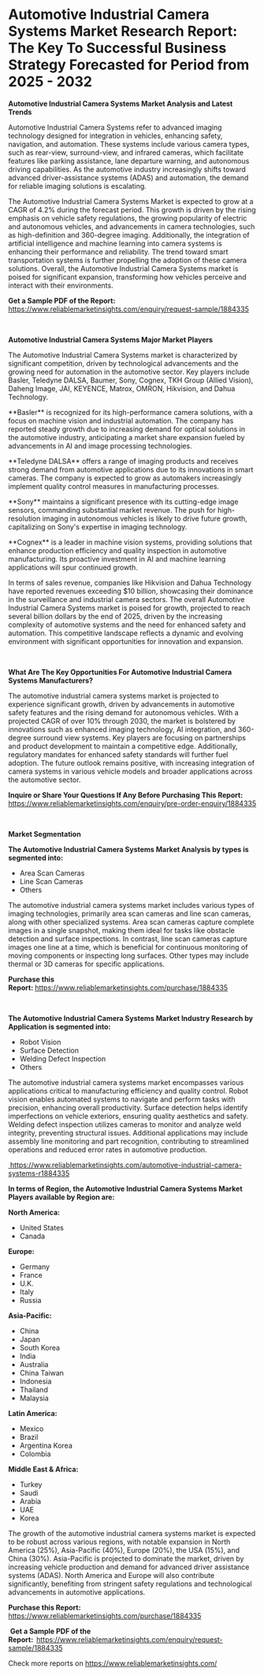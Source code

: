 <p><h1>Automotive Industrial Camera Systems Market Research Report: The Key To Successful Business Strategy Forecasted for Period from 2025 - 2032</h1></p><p><strong>Automotive Industrial Camera Systems Market Analysis and Latest Trends</strong></p>
<p><p>Automotive Industrial Camera Systems refer to advanced imaging technology designed for integration in vehicles, enhancing safety, navigation, and automation. These systems include various camera types, such as rear-view, surround-view, and infrared cameras, which facilitate features like parking assistance, lane departure warning, and autonomous driving capabilities. As the automotive industry increasingly shifts toward advanced driver-assistance systems (ADAS) and automation, the demand for reliable imaging solutions is escalating.</p><p>The Automotive Industrial Camera Systems Market is expected to grow at a CAGR of 4.2% during the forecast period. This growth is driven by the rising emphasis on vehicle safety regulations, the growing popularity of electric and autonomous vehicles, and advancements in camera technologies, such as high-definition and 360-degree imaging. Additionally, the integration of artificial intelligence and machine learning into camera systems is enhancing their performance and reliability. The trend toward smart transportation systems is further propelling the adoption of these camera solutions. Overall, the Automotive Industrial Camera Systems market is poised for significant expansion, transforming how vehicles perceive and interact with their environments.</p></p>
<p><strong>Get a Sample PDF of the Report:&nbsp;</strong> <a href="https://www.reliablemarketinsights.com/enquiry/request-sample/1884335?utm_campaign=2717&utm_medium=2&utm_source=Github&utm_content=ia&utm_term=31032025&utm_id=automotive-industrial-camera-systems">https://www.reliablemarketinsights.com/enquiry/request-sample/1884335</a></p>
<p>&nbsp;</p>
<p><strong>Automotive Industrial Camera Systems Major Market Players</strong></p>
<p><p>The Automotive Industrial Camera Systems market is characterized by significant competition, driven by technological advancements and the growing need for automation in the automotive sector. Key players include Basler, Teledyne DALSA, Baumer, Sony, Cognex, TKH Group (Allied Vision), Daheng Image, JAI, KEYENCE, Matrox, OMRON, Hikvision, and Dahua Technology.</p><p>**Basler** is recognized for its high-performance camera solutions, with a focus on machine vision and industrial automation. The company has reported steady growth due to increasing demand for optical solutions in the automotive industry, anticipating a market share expansion fueled by advancements in AI and image processing technologies.</p><p>**Teledyne DALSA** offers a range of imaging products and receives strong demand from automotive applications due to its innovations in smart cameras. The company is expected to grow as automakers increasingly implement quality control measures in manufacturing processes.</p><p>**Sony** maintains a significant presence with its cutting-edge image sensors, commanding substantial market revenue. The push for high-resolution imaging in autonomous vehicles is likely to drive future growth, capitalizing on Sony's expertise in imaging technology.</p><p>**Cognex** is a leader in machine vision systems, providing solutions that enhance production efficiency and quality inspection in automotive manufacturing. Its proactive investment in AI and machine learning applications will spur continued growth.</p><p>In terms of sales revenue, companies like Hikvision and Dahua Technology have reported revenues exceeding $10 billion, showcasing their dominance in the surveillance and industrial camera sectors. The overall Automotive Industrial Camera Systems market is poised for growth, projected to reach several billion dollars by the end of 2025, driven by the increasing complexity of automotive systems and the need for enhanced safety and automation. This competitive landscape reflects a dynamic and evolving environment with significant opportunities for innovation and expansion.</p></p>
<p>&nbsp;</p>
<p><strong>What Are The Key Opportunities For Automotive Industrial Camera Systems Manufacturers?</strong></p>
<p><p>The automotive industrial camera systems market is projected to experience significant growth, driven by advancements in automotive safety features and the rising demand for autonomous vehicles. With a projected CAGR of over 10% through 2030, the market is bolstered by innovations such as enhanced imaging technology, AI integration, and 360-degree surround view systems. Key players are focusing on partnerships and product development to maintain a competitive edge. Additionally, regulatory mandates for enhanced safety standards will further fuel adoption. The future outlook remains positive, with increasing integration of camera systems in various vehicle models and broader applications across the automotive sector.</p></p>
<p><strong>Inquire or Share Your Questions If Any Before Purchasing This Report:</strong> <a href="https://www.reliablemarketinsights.com/enquiry/pre-order-enquiry/1884335?utm_campaign=2717&utm_medium=2&utm_source=Github&utm_content=ia&utm_term=31032025&utm_id=automotive-industrial-camera-systems">https://www.reliablemarketinsights.com/enquiry/pre-order-enquiry/1884335</a></p>
<p>&nbsp;</p>
<p><strong>Market Segmentation</strong></p>
<p><strong>The Automotive Industrial Camera Systems Market Analysis by types is segmented into:</strong></p>
<p><ul><li>Area Scan Cameras</li><li>Line Scan Cameras</li><li>Others</li></ul></p>
<p><p>The automotive industrial camera systems market includes various types of imaging technologies, primarily area scan cameras and line scan cameras, along with other specialized systems. Area scan cameras capture complete images in a single snapshot, making them ideal for tasks like obstacle detection and surface inspections. In contrast, line scan cameras capture images one line at a time, which is beneficial for continuous monitoring of moving components or inspecting long surfaces. Other types may include thermal or 3D cameras for specific applications.</p></p>
<p><strong>Purchase this Report:&nbsp;</strong><a href="https://www.reliablemarketinsights.com/purchase/1884335?utm_campaign=2717&utm_medium=2&utm_source=Github&utm_content=ia&utm_term=31032025&utm_id=automotive-industrial-camera-systems">https://www.reliablemarketinsights.com/purchase/1884335</a></p>
<p>&nbsp;</p>
<p><strong>The Automotive Industrial Camera Systems Market Industry Research by Application is segmented into:</strong></p>
<p><ul><li>Robot Vision</li><li>Surface Detection</li><li>Welding Defect Inspection</li><li>Others</li></ul></p>
<p><p>The automotive industrial camera systems market encompasses various applications critical to manufacturing efficiency and quality control. Robot vision enables automated systems to navigate and perform tasks with precision, enhancing overall productivity. Surface detection helps identify imperfections on vehicle exteriors, ensuring quality aesthetics and safety. Welding defect inspection utilizes cameras to monitor and analyze weld integrity, preventing structural issues. Additional applications may include assembly line monitoring and part recognition, contributing to streamlined operations and reduced error rates in automotive production.</p></p>
<p><a href="https://www.reliablemarketinsights.com/automotive-industrial-camera-systems-r1884335?utm_campaign=2717&utm_medium=2&utm_source=Github&utm_content=ia&utm_term=31032025&utm_id=automotive-industrial-camera-systems">&nbsp;https://www.reliablemarketinsights.com/automotive-industrial-camera-systems-r1884335</a></p>
<p><strong>In terms of Region, the Automotive Industrial Camera Systems Market Players available by Region are:</strong></p>
<p>
    <p> <strong> North America: </strong>
        <ul>
            <li>United States</li>
            <li>Canada</li>
        </ul>
        </p> 
    <p> <strong> Europe: </strong>
        <ul>
            <li>Germany</li>
            <li>France</li>
            <li>U.K.</li>
            <li>Italy</li>
            <li>Russia</li>
        </ul>
        </p> 
    <p> <strong> Asia-Pacific: </strong>
        <ul>
            <li>China</li>
            <li>Japan</li>
            <li>South Korea</li>
            <li>India</li>
            <li>Australia</li>
            <li>China Taiwan</li>
            <li>Indonesia</li>
            <li>Thailand</li>
            <li>Malaysia</li>
        </ul>
        </p> 
    <p> <strong> Latin America: </strong>
        <ul>
            <li>Mexico</li>
            <li>Brazil</li>
            <li>Argentina Korea</li>
            <li>Colombia</li>
        </ul>
        </p> 
    <p> <strong> Middle East & Africa: </strong>
        <ul>
            <li>Turkey</li>
            <li>Saudi</li>
            <li>Arabia</li>
            <li>UAE</li>
            <li>Korea</li>
        </ul>
    </p>
    </p>
<p><p>The growth of the automotive industrial camera systems market is expected to be robust across various regions, with notable expansion in North America (25%), Asia-Pacific (40%), Europe (20%), the USA (15%), and China (30%). Asia-Pacific is projected to dominate the market, driven by increasing vehicle production and demand for advanced driver assistance systems (ADAS). North America and Europe will also contribute significantly, benefiting from stringent safety regulations and technological advancements in automotive applications.</p></p>
<p><strong>Purchase this Report: </strong><a href="https://www.reliablemarketinsights.com/purchase/1884335?utm_campaign=2717&utm_medium=2&utm_source=Github&utm_content=ia&utm_term=31032025&utm_id=automotive-industrial-camera-systems">https://www.reliablemarketinsights.com/purchase/1884335</a></p>
<p>&nbsp;<strong>Get a Sample PDF of the Report:&nbsp;&nbsp;</strong><a href="https://www.reliablemarketinsights.com/enquiry/request-sample/1884335?utm_campaign=2717&utm_medium=2&utm_source=Github&utm_content=ia&utm_term=31032025&utm_id=automotive-industrial-camera-systems">https://www.reliablemarketinsights.com/enquiry/request-sample/1884335</a></p>
<p><strong></strong></p>
<p>Check more reports on <a href="https://www.reliablemarketinsights.com/?utm_campaign=2717&utm_medium=2&utm_source=Github&utm_content=ia&utm_term=31032025&utm_id=automotive-industrial-camera-systems">https://www.reliablemarketinsights.com/</a></p>
